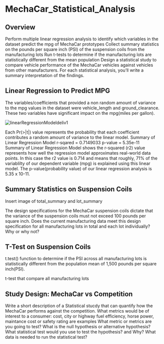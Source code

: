 # MechaCar_Statistical_Analysis
## Overview
Perform multiple linear regression analysis to identify which variables in the dataset predict the mpg of MechaCar prototypes
Collect summary statistics on the pounds per square inch (PSI) of the suspension coils from the manufacturing lots
Run t-tests to determine if the manufacturing lots are statistically different from the mean population
Design a statistical study to compare vehicle performance of the MechaCar vehicles against vehicles from other manufacturers. For each statistical analysis, you’ll write a summary interpretation of the findings.


## Linear Regression to Predict MPG
The variables/coefficients that provided a non random amount of variance to the mpg values in the dataset were vehicle_length and ground_clearance. These two variables have significant impact on the mpg(miles per gallon). 

![linearRegressionModeldeliv1](https://user-images.githubusercontent.com/94208810/155904136-0e49a4ae-9ba4-46d1-b6b5-41c1bee707de.png)

Each Pr(>|t|) value represents the probability that each coefficient contributes a random amount of variance to the linear model. 
Summary of Linear Regression Model
r-sqared = 0.7149033
p-value = 5.35e-11
Summary of Linear Regression Model shows the r-squared (r2) value represents how well the regression model approximates real-world data points. In this case the r2 value is 0.714 and means that roughly, 71% of the variablilty of our dependent variable (mpg) is explained using this linear model.
The p-value(probability value) of our linear regression analysis is 5.35 x 10-11. 

##  Summary Statistics on Suspension Coils
Insert image of total_summary and lot_summary

The design specifications for the MechaCar suspension coils dictate that the variance of the suspension coils must not exceed 100 pounds per square inch. Does the current manufacturing data meet this design specification for all manufacturing lots in total and each lot individually? Why or why not?


## T-Test on Suspension Coils
t.test() function to determine if the PSI across all manufacturing lots is statistically different from the population mean of 1,500 pounds per square inch(PSI).

t-test that compare all manufacturing lots


##  Study Design: MechaCar vs Competition
Write a short description of a Statistical stucdy that can quantify how the MechaCar performs against the competition. 
What metrics would be of interest to a consumer: cost, city or highway fuel efficiency, horse power, maintance cost or safety rating are examples
What metric or metrics are you going to test?
What is the null hypothesis or alternative hypothesis?
What statistical test would you use to test the hypothesis? and Why?
What data is needed to run the statistical test?
